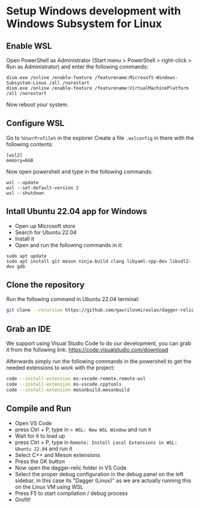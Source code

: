 # Setup Windows development with Windows Subsystem for Linux

## Enable WSL

Open PowerShell as Administrator (Start menu > PowerShell > right-click > Run as Administrator) and enter the following commands:
```
dism.exe /online /enable-feature /featurename:Microsoft-Windows-Subsystem-Linux /all /norestart
dism.exe /online /enable-feature /featurename:VirtualMachinePlatform /all /norestart
```

Now reboot your system.

## Configure WSL

Go to `%UserProfile%` in the explorer
Create a file `.wslconfig` in there with the following contents:
```
[wsl2]
memory=6GB
```

Now open powershell and type in the following commands:
```
wsl --update
wsl --set-default-version 2
wsl --shutdown
```

## Intall Ubuntu 22.04 app for Windows

- Open up Microsoft store
- Search for Ubuntu 22.04
- Install it
- Open and run the following commands in it:
```
sudo apt update
sudo apt install git meson ninja-build clang libyaml-cpp-dev libsdl2-dev gdb
```

## Clone the repository

Run the following command in Ubuntu 22.04 terminal:
```sh
git clone --recursive https://github.com/gavrilovmiroslav/dagger-relic.git
```

## Grab an IDE

We support using Visual Studio Code to do our development, you can grab it from the following link:
https://code.visualstudio.com/download

Afterwards simply run the following commands in the powershell to get the needed extensions to work with the project:
```sh
code --install-extension ms-vscode-remote.remote-wsl
code --install-extension ms-vscode.cpptools
code --install-extension mesonbuild.mesonbuild
```

## Compile and Run

- Open VS Code
- press Ctrl + P, type in `> WSL: New WSL Window` and run it
- Wait for it to load up
- press Ctrl + P, type in `Remote: Install Local Extensions in WSL: Ubuntu 22.04` and run it
- Select C++ and Meson extensions
- Press the OK button
- Now open the dagger-relic folder in VS Code
- Select the proper debug configuration in the debug panel on the left sidebar, in this case its "Dagger (Linux)" as we are actually running this on the Linux VM using WSL
- Press F5 to start compilation / debug process
- Grofit!
